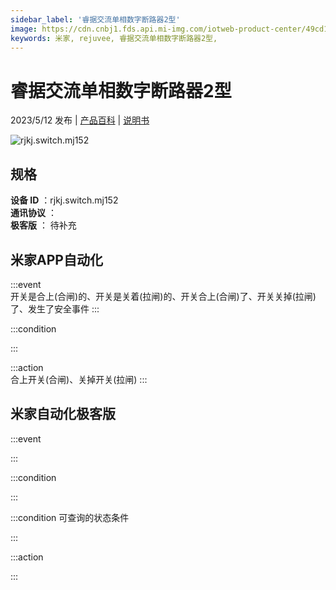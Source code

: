 ```yaml
---
sidebar_label: '睿据交流单相数字断路器2型'
image: https://cdn.cnbj1.fds.api.mi-img.com/iotweb-product-center/49cd1d1b73766784ae84829b8e8d6193_1676441591908.png?GalaxyAccessKeyId=AKVGLQWBOVIRQ3XLEW&Expires=9223372036854775807&Signature=1gsxZi3J/5VJKGRVE6Ock020hjU=
keywords: 米家, rejuvee, 睿据交流单相数字断路器2型, 
---
```

# 睿据交流单相数字断路器2型

2023/5/12 发布 | [产品百科](https://home.mi.com/webapp/content/baike/product/index.html?model=rjkj.switch.mj152/) | [说明书](https://home.mi.com/views/introduction.html?model=rjkj.switch.mj152&region=cn)

![rjkj.switch.mj152](https://cdn.cnbj1.fds.api.mi-img.com/iotweb-product-center/49cd1d1b73766784ae84829b8e8d6193_1676441591908.png?GalaxyAccessKeyId=AKVGLQWBOVIRQ3XLEW&Expires=9223372036854775807&Signature=1gsxZi3J/5VJKGRVE6Ock020hjU=)

## 规格  
> 
**设备 ID** ：rjkj.switch.mj152  
**通讯协议** ：  
**极客版**  ： 待补充 


## 米家APP自动化  

:::event  
开关是合上(合闸)的、开关是关着(拉闸)的、开关合上(合闸)了、开关关掉(拉闸)了、发生了安全事件
:::

:::condition  

:::

:::action   
合上开关(合闸)、关掉开关(拉闸)
:::

## 米家自动化极客版  

:::event  

:::

:::condition  

:::

:::condition 可查询的状态条件  

:::

:::action  

:::

        
